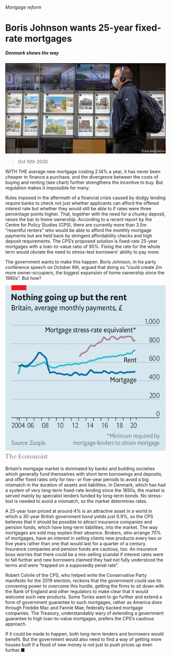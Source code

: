 ###### Mortgage reform

# Boris Johnson wants 25-year fixed-rate mortgages 

##### Denmark shows the way 

![image](images/20201010_BRP502.jpg) 

> Oct 10th 2020 


WITH THE average new mortgage costing 2.14% a year, it has never been cheaper to finance a purchase, and the divergence between the costs of buying and renting (see chart) further strengthens the incentive to buy. But regulation makes it impossible for many.


Rules imposed in the aftermath of a financial crisis caused by dodgy lending require banks to check not just whether applicants can afford the offered interest rate but whether they would still be able to if rates were three percentage points higher. That, together with the need for a chunky deposit, raises the bar to home ownership. According to a recent report by the Centre for Policy Studies (CPS), there are currently more than 3.5m “resentful renters” who would be able to afford the monthly mortgage payments but are held back by stringent affordability checks and high deposit requirements. The CPS’s proposed solution is fixed-rate 25-year mortgages with a loan-to-value ratio of 95%. Fixing the rate for the whole term would obviate the need to stress-test borrowers’ ability to pay more.


The government wants to make this happen. Boris Johnson, in his party conference speech on October 6th, argued that doing so “could create 2m more owner-occupiers, the biggest expansion of home ownership since the 1980s”. But how?

![image](images/20201010_BRC078.png) 



Britain’s mortgage market is dominated by banks and building societies which generally fund themselves with short term borrowings and deposits, and offer fixed rates only for two- or five-year periods to avoid a big mismatch in the duration of assets and liabilities. In Denmark, which has had a system of very long-term fixed-rate lending since the 1850s, the market is served mainly by specialist lenders funded by long-term bonds. No stress-test is needed to avoid a mismatch, so the market determines rates.


A 25-year loan priced at around 4% is an attractive asset in a world in which a 30-year British government bond yields just 0.9%, so the CPS believes that it should be possible to attract insurance companies and pension funds, which have long-term liabilities, into the market. The way mortgages are sold may explain their absence. Brokers, who arrange 70% of mortgages, have an interest in selling clients new products every two or five years rather than one that would last for a quarter of a century. Insurance companies and pension funds are cautious, too. An insurance boss worries that there could be a mis-selling scandal if interest rates were to fall further and new borrowers claimed they had not fully understood the terms and were “trapped on a supposedly penal rate”.


Robert Colvile of the CPS, who helped write the Conservative Party manifesto for the 2019 election, reckons that the government could use its convening power to overcome this hurdle, getting the firms to sit down with the Bank of England and other regulators to make clear that it would welcome such new products. Some Tories want to go further and extend a form of government guarantee to such mortgages, rather as America does through Freddie Mac and Fannie Mae, federally backed mortgage companies. The Treasury, understandably wary of extending a government guarantee to high loan-to-value mortgages, prefers the CPS’s cautious approach.


If it could be made to happen, both long-term lenders and borrowers would benefit. But the government would also need to find a way of getting more houses built if a flood of new money is not just to push prices up even further.■


